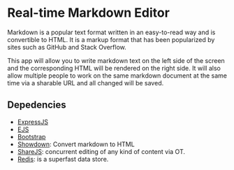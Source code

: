 # Real-time Markdown Editor

Markdown is a popular text format written in an easy-to-read way and is convertible to HTML. It is a markup format that has been popularized by sites such as GitHub and Stack Overflow.

This app will allow you to write markdown text on the left side of the screen and the corresponding HTML will be rendered on the right side. It will also allow multiple people to work on the same markdown document at the same time via a sharable URL and all changed will be saved.

## Depedencies

- [ExpressJS](http://expressjs.com/)
- [EJS](http://www.embeddedjs.com/)
- [Bootstrap](http://getbootstrap.com/)
- [Showdown](https://github.com/showdownjs/showdown): Convert markdown to HTML
- [ShareJS](https://github.com/josephg/ShareJS/tree/master): concurrent editing of any kind of content via OT.
- [Redis](http://redis.io/): is a superfast data store.
